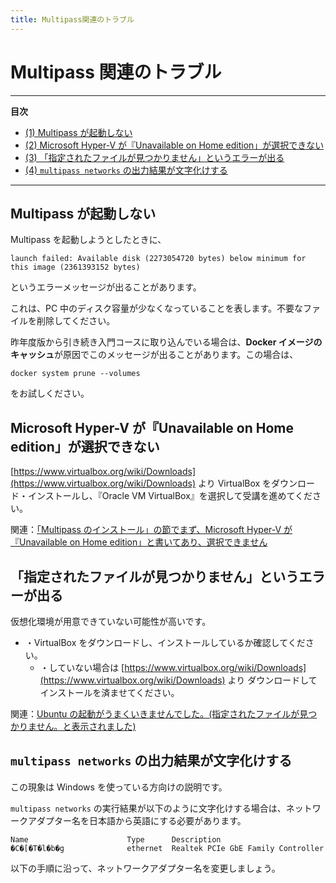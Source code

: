 ```yaml
---
title: Multipass関連のトラブル
---
```


# Multipass 関連のトラブル

---
**目次**

- [(1) Multipass が起動しない](#1)
- [(2) Microsoft Hyper-V が『Unavailable on Home edition」が選択できない](#2)
- [(3) 「指定されたファイルが見つかりません」というエラーが出る](#3)
- [(4) `multipass networks` の出力結果が文字化けする](#4)

---

## Multipass が起動しない <a id="1"></a>

Multipass を起動しようとしたときに、

```
launch failed: Available disk (2273054720 bytes) below minimum for this image (2361393152 bytes)
```

というエラーメッセージが出ることがあります。

これは、PC 中のディスク容量が少なくなっていることを表します。不要なファイルを削除してください。

昨年度版から引き続き入門コースに取り込んでいる場合は、**Docker イメージのキャッシュ**が原因でこのメッセージが出ることがあります。この場合は、

```
docker system prune --volumes
```

をお試しください。

## Microsoft Hyper-V が『Unavailable on Home edition」が選択できない <a id="2"></a>

[https://www.virtualbox.org/wiki/Downloads](https://www.virtualbox.org/wiki/Downloads) より VirtualBox をダウンロード・インストールし、『Oracle VM VirtualBox』を選択して受講を進めてください。

関連：[「Multipass のインストール」の節でまず、Microsoft Hyper-V が『Unavailable on Home edition」と書いてあり、選択できません](https://www.nnn.ed.nico/questions/29536)

## 「指定されたファイルが見つかりません」というエラーが出る <a id="3"></a>

仮想化環境が用意できていない可能性が高いです。

- ・VirtualBox をダウンロードし、インストールしているか確認してください。
  - ・していない場合は [https://www.virtualbox.org/wiki/Downloads](https://www.virtualbox.org/wiki/Downloads) より ダウンロードしてインストールを済ませてください。

関連：[Ubuntu の起動がうまくいきませんでした。(指定されたファイルが見つかりません。と表示されました)](https://www.nnn.ed.nico/questions/29528)

## `multipass networks` の出力結果が文字化けする <a id="4"></a>

この現象は Windows を使っている方向けの説明です。

`multipass networks` の実行結果が以下のように文字化けする場合は、ネットワークアダプター名を日本語から英語にする必要があります。

```shell
Name                      Type      Description
�C�[�T�l�b�g              ethernet  Realtek PCIe GbE Family Controller
```

以下の手順に沿って、ネットワークアダプター名を変更しましょう。
